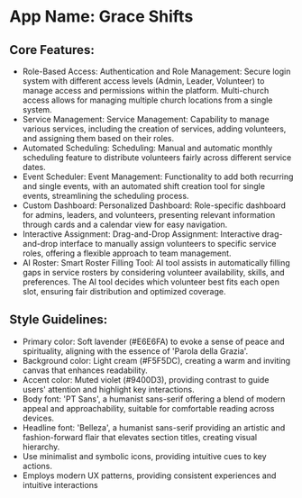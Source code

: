 # **App Name**: Grace Shifts

## Core Features:

- Role-Based Access: Authentication and Role Management: Secure login system with different access levels (Admin, Leader, Volunteer) to manage access and permissions within the platform. Multi-church access allows for managing multiple church locations from a single system.
- Service Management: Service Management: Capability to manage various services, including the creation of services, adding volunteers, and assigning them based on their roles.
- Automated Scheduling: Scheduling: Manual and automatic monthly scheduling feature to distribute volunteers fairly across different service dates.
- Event Scheduler: Event Management: Functionality to add both recurring and single events, with an automated shift creation tool for single events, streamlining the scheduling process.
- Custom Dashboard: Personalized Dashboard: Role-specific dashboard for admins, leaders, and volunteers, presenting relevant information through cards and a calendar view for easy navigation.
- Interactive Assignment: Drag-and-Drop Assignment: Interactive drag-and-drop interface to manually assign volunteers to specific service roles, offering a flexible approach to team management.
- AI Roster: Smart Roster Filling Tool: AI tool assists in automatically filling gaps in service rosters by considering volunteer availability, skills, and preferences. The AI tool decides which volunteer best fits each open slot, ensuring fair distribution and optimized coverage.

## Style Guidelines:

- Primary color: Soft lavender (#E6E6FA) to evoke a sense of peace and spirituality, aligning with the essence of 'Parola della Grazia'.
- Background color: Light cream (#F5F5DC), creating a warm and inviting canvas that enhances readability.
- Accent color: Muted violet (#9400D3), providing contrast to guide users' attention and highlight key interactions.
- Body font: 'PT Sans', a humanist sans-serif offering a blend of modern appeal and approachability, suitable for comfortable reading across devices.
- Headline font: 'Belleza', a humanist sans-serif providing an artistic and fashion-forward flair that elevates section titles, creating visual hierarchy.
- Use minimalist and symbolic icons, providing intuitive cues to key actions.
- Employs modern UX patterns, providing consistent experiences and intuitive interactions